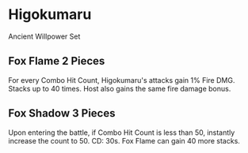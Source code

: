 # Higokumaru

Ancient Willpower Set

## Fox Flame 2 Pieces

For every Combo Hit Count, Higokumaru's attacks gain 1% Fire DMG. Stacks up to 40 times. Host also gains the same fire damage bonus.

## Fox Shadow 3 Pieces

Upon entering the battle, if Combo Hit Count is less than 50, instantly increase the count to 50. CD: 30s. Fox Flame can gain 40 more stacks.